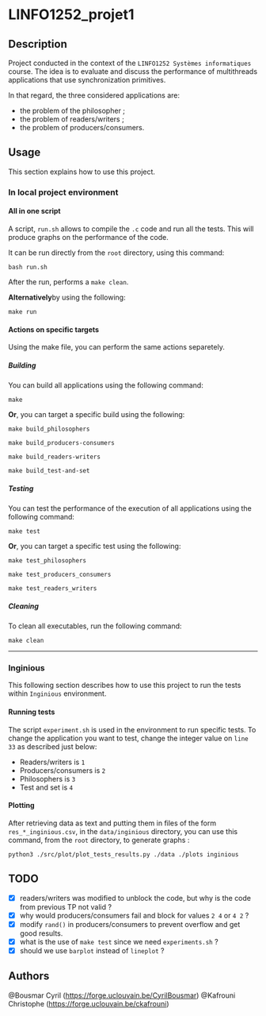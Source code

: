 # LINFO1252_projet1

## Description
Project conducted in the context of the `LINFO1252 Systèmes informatiques` course.
The idea is to evaluate and discuss the performance of multithreads applications that use synchronization primitives.

In that regard, the three considered applications are:
- the problem of the philosopher ;
- the problem of readers/writers ;
- the problem of producers/consumers.

## Usage
This section explains how to use this project.

### In local project environment

#### All in one script
A script, `run.sh` allows to compile the `.c` code and run all the tests. This will produce graphs on the performance of the code.

It can be run directly from the `root` directory, using this command:
```shell
bash run.sh
```

After the run, performs a `make clean`.

**Alternatively**by using the following:
```shell
make run
```

#### Actions on specific targets
Using the make file, you can perform the same actions separetely.

##### Building
You can build all applications using the following command:
```shell
make
```

**Or**, you can target a specific build using the following:
```shell
make build_philosophers
```

```shell
make build_producers-consumers
```

```shell
make build_readers-writers
```

```shell
make build_test-and-set
```

##### Testing
You can test the performance of the execution of all applications using the following command:
```shell
make test
```

**Or**, you can target a specific test using the following:
```shell
make test_philosophers
```

```shell
make test_producers_consumers
```

```shell
make test_readers_writers
```

##### Cleaning
To clean all executables, run the following command:
```shell
make clean
```
--------
### Inginious
This following section describes how to use this project to run the tests within `Inginious` environment.

#### Running tests
The script `experiment.sh` is used in the environment to run specific tests.
To change the application you want to test, change the integer value on `line 33` as described just below:
- Readers/writers is `1`
- Producers/consumers is `2`
- Philosophers is `3`
- Test and set is `4`

#### Plotting
After retrieving data as text and putting them in files of the form `res_*_inginious.csv`, in the `data/inginious` directory, you can use this command, from the `root` directory, to generate graphs :
```shell
python3 ./src/plot/plot_tests_results.py ./data ./plots inginious
```

## TODO

- [x] readers/writers was modified to unblock the code, but why is the code from previous TP not valid ?
- [x] why would producers/consumers fail and block for values `2 4` or `4 2` ?
- [x] modify `rand()` in producers/consumers to prevent overflow and get good results.
- [x] what is the use of `make test` since we need `experiments.sh` ?
- [x] should we use `barplot` instead of `lineplot` ?

## Authors
@Bousmar Cyril (https://forge.uclouvain.be/CyrilBousmar)
@Kafrouni Christophe (https://forge.uclouvain.be/ckafrouni)
